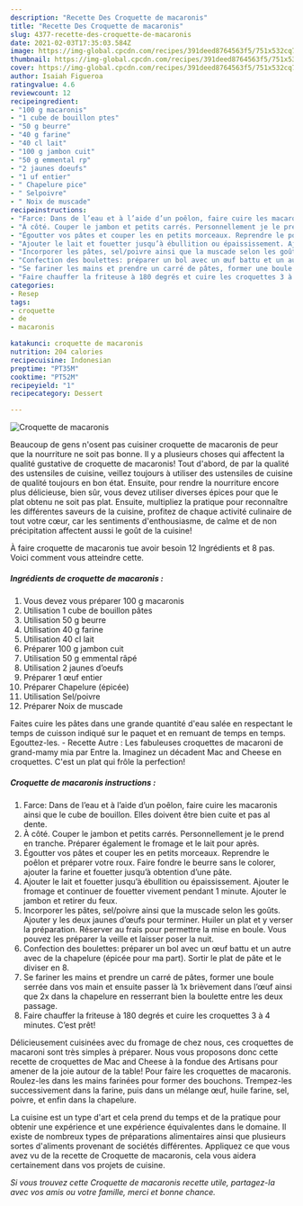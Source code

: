 ```yaml
---
description: "Recette Des Croquette de macaronis"
title: "Recette Des Croquette de macaronis"
slug: 4377-recette-des-croquette-de-macaronis
date: 2021-02-03T17:35:03.584Z
image: https://img-global.cpcdn.com/recipes/391deed8764563f5/751x532cq70/croquette-de-macaronis-photo-principale-de-la-recette.jpg
thumbnail: https://img-global.cpcdn.com/recipes/391deed8764563f5/751x532cq70/croquette-de-macaronis-photo-principale-de-la-recette.jpg
cover: https://img-global.cpcdn.com/recipes/391deed8764563f5/751x532cq70/croquette-de-macaronis-photo-principale-de-la-recette.jpg
author: Isaiah Figueroa
ratingvalue: 4.6
reviewcount: 12
recipeingredient:
- "100 g macaronis"
- "1 cube de bouillon ptes"
- "50 g beurre"
- "40 g farine"
- "40 cl lait"
- "100 g jambon cuit"
- "50 g emmental rp"
- "2 jaunes doeufs"
- "1 uf entier"
- " Chapelure pice"
- " Selpoivre"
- " Noix de muscade"
recipeinstructions:
- "Farce: Dans de l’eau et à l’aide d’un poêlon, faire cuire les macaronis ainsi que le cube de bouillon. Elles doivent être bien cuite et pas al dente."
- "À côté. Couper le jambon et petits carrés. Personnellement je le prend en tranche. Préparer également le fromage et le lait pour après."
- "Égoutter vos pâtes et couper les en petits morceaux. Reprendre le poêlon et préparer votre roux. Faire fondre le beurre sans le colorer, ajouter la farine et fouetter jusqu’à obtention d’une pâte."
- "Ajouter le lait et fouetter jusqu’à ébullition ou épaississement. Ajouter le fromage et continuer de fouetter vivement pendant 1 minute. Ajouter le jambon et retirer du feux."
- "Incorporer les pâtes, sel/poivre ainsi que la muscade selon les goûts. Ajouter y les deux jaunes d’œufs pour terminer. Huiler un plat et y verser la préparation. Réserver au frais pour permettre la mise en boule. Vous pouvez les préparer la veille et laisser poser la nuit."
- "Confection des boulettes: préparer un bol avec un œuf battu et un autre avec de la chapelure (épicée pour ma part). Sortir le plat de pâte et le diviser en 8."
- "Se fariner les mains et prendre un carré de pâtes, former une boule serrée dans vos main et ensuite passer là 1x brièvement dans l’œuf ainsi que 2x dans la chapelure en resserrant bien la boulette entre les deux passage."
- "Faire chauffer la friteuse à 180 degrés et cuire les croquettes 3 à 4 minutes. C’est prêt!"
categories:
- Resep
tags:
- croquette
- de
- macaronis

katakunci: croquette de macaronis 
nutrition: 204 calories
recipecuisine: Indonesian
preptime: "PT35M"
cooktime: "PT52M"
recipeyield: "1"
recipecategory: Dessert

---
```



![Croquette de macaronis](https://img-global.cpcdn.com/recipes/391deed8764563f5/751x532cq70/croquette-de-macaronis-photo-principale-de-la-recette.jpg)

Beaucoup de gens n'osent pas cuisiner croquette de macaronis de peur que la nourriture ne soit pas bonne. Il y a plusieurs choses qui affectent la qualité gustative de croquette de macaronis! Tout d'abord, de par la qualité des ustensiles de cuisine, veillez toujours à utiliser des ustensiles de cuisine de qualité toujours en bon état. Ensuite, pour rendre la nourriture encore plus délicieuse, bien sûr, vous devez utiliser diverses épices pour que le plat obtenu ne soit pas plat. Ensuite, multipliez la pratique pour reconnaître les différentes saveurs de la cuisine, profitez de chaque activité culinaire de tout votre cœur, car les sentiments d'enthousiasme, de calme et de non précipitation affectent aussi le goût de la cuisine!

<!--inarticleads1-->

À faire croquette de macaronis tue avoir besoin 12 Ingrédients et 8 pas. Voici comment vous atteindre cette.

##### Ingrédients de croquette de macaronis :

1. Vous devez vous préparer 100 g macaronis
1. Utilisation 1 cube de bouillon pâtes
1. Utilisation 50 g beurre
1. Utilisation 40 g farine
1. Utilisation 40 cl lait
1. Préparer 100 g jambon cuit
1. Utilisation 50 g emmental râpé
1. Utilisation 2 jaunes d’oeufs
1. Préparer 1 œuf entier
1. Préparer  Chapelure (épicée)
1. Utilisation  Sel/poivre
1. Préparer  Noix de muscade


Faites cuire les pâtes dans une grande quantité d&#39;eau salée en respectant le temps de cuisson indiqué sur le paquet et en remuant de temps en temps. Egouttez-les. - Recette Autre : Les fabuleuses croquettes de macaroni de grand-mamy mia par Entre la. Imaginez un décadent Mac and Cheese en croquettes. C&#39;est un plat qui frôle la perfection! 

<!--inarticleads2-->

##### Croquette de macaronis instructions :

1. Farce: Dans de l’eau et à l’aide d’un poêlon, faire cuire les macaronis ainsi que le cube de bouillon. Elles doivent être bien cuite et pas al dente.
1. À côté. Couper le jambon et petits carrés. Personnellement je le prend en tranche. Préparer également le fromage et le lait pour après.
1. Égoutter vos pâtes et couper les en petits morceaux. Reprendre le poêlon et préparer votre roux. Faire fondre le beurre sans le colorer, ajouter la farine et fouetter jusqu’à obtention d’une pâte.
1. Ajouter le lait et fouetter jusqu’à ébullition ou épaississement. Ajouter le fromage et continuer de fouetter vivement pendant 1 minute. Ajouter le jambon et retirer du feux.
1. Incorporer les pâtes, sel/poivre ainsi que la muscade selon les goûts. Ajouter y les deux jaunes d’œufs pour terminer. Huiler un plat et y verser la préparation. Réserver au frais pour permettre la mise en boule. Vous pouvez les préparer la veille et laisser poser la nuit.
1. Confection des boulettes: préparer un bol avec un œuf battu et un autre avec de la chapelure (épicée pour ma part). Sortir le plat de pâte et le diviser en 8.
1. Se fariner les mains et prendre un carré de pâtes, former une boule serrée dans vos main et ensuite passer là 1x brièvement dans l’œuf ainsi que 2x dans la chapelure en resserrant bien la boulette entre les deux passage.
1. Faire chauffer la friteuse à 180 degrés et cuire les croquettes 3 à 4 minutes. C’est prêt!


Délicieusement cuisinées avec du fromage de chez nous, ces croquettes de macaroni sont très simples à préparer. Nous vous proposons donc cette recette de croquettes de Mac and Cheese à la fondue des Artisans pour amener de la joie autour de la table! Pour faire les croquettes de macaronis. Roulez-les dans les mains farinées pour former des bouchons. Trempez-les successivement dans la farine, puis dans un mélange œuf, huile farine, sel, poivre, et enfin dans la chapelure. 

<!--inarticleads1-->

<p>
La cuisine est un type d'art et cela prend du temps et de la pratique pour obtenir une expérience et une expérience équivalentes dans le domaine. Il existe de nombreux types de préparations alimentaires ainsi que plusieurs sortes d'aliments provenant de sociétés différentes. Appliquez ce que vous avez vu de la recette de Croquette de macaronis, cela vous aidera certainement dans vos projets de cuisine.
</p>

<p>
<i>Si vous trouvez cette Croquette de macaronis recette utile, partagez-la avec vos amis ou votre famille, merci et bonne chance.</i>
</p>
